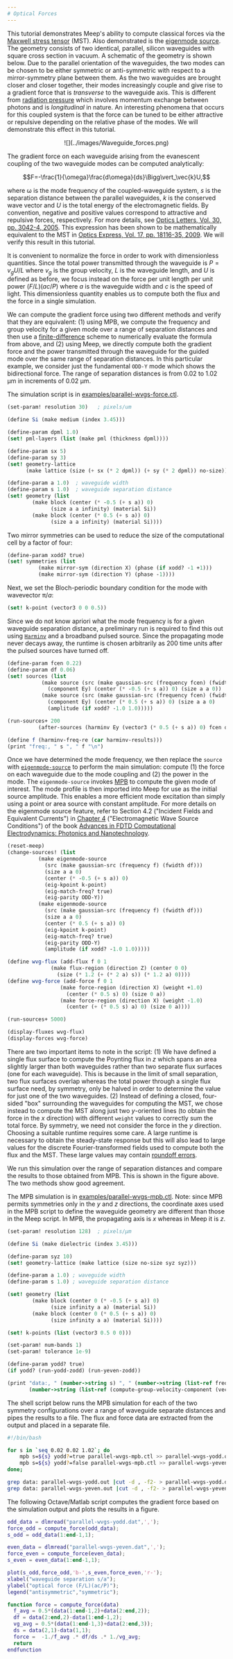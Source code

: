 ```yaml
---
# Optical Forces
---
```


This tutorial demonstrates Meep's ability to compute classical forces via the [Maxwell stress tensor](https://en.wikipedia.org/wiki/Maxwell_stress_tensor) (MST). Also demonstrated is the [eigenmode source](../Scheme_User_Interface.md#eigenmode-source). The geometry consists of two identical, parallel, silicon waveguides with square cross section in vacuum. A schematic of the geometry is shown below. Due to the parallel orientation of the waveguides, the two modes can be chosen to be either symmetric or anti-symmetric with respect to a mirror-symmetry plane between them. As the two waveguides are brought closer and closer together, their modes increasingly couple and give rise to a gradient force that is *transverse* to the waveguide axis. This is different from [radiation pressure](https://en.wikipedia.org/wiki/Radiation_pressure) which involves momentum exchange between photons and is *longitudinal* in nature. An interesting phenomena that occurs for this coupled system is that the force can be tuned to be either attractive or repulsive depending on the relative phase of the modes. We will demonstrate this effect in this tutorial.

<center>
![](../images/Waveguide_forces.png)
</center>

The gradient force on each waveguide arising from the evanescent coupling of the two waveguide modes can be computed analytically:

$$F=-\frac{1}{\omega}\frac{d\omega}{ds}\Bigg\vert_\vec{k}U,$$

where ω is the mode frequency of the coupled-waveguide system, $s$ is the separation distance between the parallel waveguides, $k$ is the conserved wave vector and $U$ is the total energy of the electromagnetic fields. By convention, negative and positive values correspond to attractive and repulsive forces, respectively. For more details, see [Optics Letters, Vol. 30, pp. 3042-4, 2005](https://www.osapublishing.org/ol/abstract.cfm?uri=ol-30-22-3042). This expression has been shown to be mathematically equivalent to the MST in [Optics Express, Vol. 17, pp. 18116-35, 2009](http://www.opticsinfobase.org/oe/abstract.cfm?URI=oe-17-20-18116). We will verify this result in this tutorial.

It is convenient to normalize the force in order to work with dimensionless quantities. Since the total power transmitted through the waveguide is $P=v_gU/L$ where $v_g$ is the group velocity, $L$ is the waveguide length, and $U$ is defined as before, we focus instead on the force per unit length per unit power $(F/L)(ac/P)$ where $a$ is the waveguide width and $c$ is the speed of light. This dimensionless quantity enables us to compute both the flux and the force in a single simulation.

We can compute the gradient force using two different methods and verify that they are equivalent: (1) using MPB, we compute the frequency and group velocity for a given mode over a range of separation distances and then use a [finite-difference](https://en.wikipedia.org/wiki/Finite_difference) scheme to numerically evaluate the formula from above, and (2) using Meep, we directly compute both the gradient force and the power transmitted through the waveguide for the guided mode over the same range of separation distances. In this particular example, we consider just the fundamental `ODD-Y` mode which shows the bidirectional force. The range of separation distances is from 0.02 to 1.02 μm in increments of 0.02 μm.

The simulation script is in [examples/parallel-wvgs-force.ctl](https://github.com/stevengj/meep/blob/master/scheme/examples/parallel-wvgs-force.ctl).


```scm
(set-param! resolution 30)   ; pixels/um

(define Si (make medium (index 3.45)))

(define-param dpml 1.0)
(set! pml-layers (list (make pml (thickness dpml))))

(define-param sx 5)
(define-param sy 3)
(set! geometry-lattice
      (make lattice (size (+ sx (* 2 dpml)) (+ sy (* 2 dpml)) no-size)))

(define-param a 1.0)  ; waveguide width
(define-param s 1.0)  ; waveguide separation distance
(set! geometry (list
		(make block (center (* -0.5 (+ s a)) 0)
		      (size a a infinity) (material Si))
		(make block (center (* 0.5 (+ s a)) 0)
		      (size a a infinity) (material Si))))
```

Two mirror symmetries can be used to reduce the size of the computational cell by a factor of four:

```scm
(define-param xodd? true)
(set! symmetries (list
		  (make mirror-sym (direction X) (phase (if xodd? -1 +1)))
		  (make mirror-sym (direction Y) (phase -1))))
```

Next, we set the Bloch-periodic boundary condition for the mode with wavevector π/$a$:

```scm
(set! k-point (vector3 0 0 0.5))
```

Since we do not know apriori what the mode frequency is for a given waveguide separation distance, a preliminary run is required to find this out using [`Harminv`](../Scheme_User_Interface.md#harminv) and a broadband pulsed source. Since the propagating mode never decays away, the runtime is chosen arbitrarily as 200 time units after the pulsed sources have turned off.

```scm
(define-param fcen 0.22)
(define-param df 0.06)
(set! sources (list
	       (make source (src (make gaussian-src (frequency fcen) (fwidth df)))
		     (component Ey) (center (* -0.5 (+ s a)) 0) (size a a 0))
	       (make source (src (make gaussian-src (frequency fcen) (fwidth df)))
		     (component Ey) (center (* 0.5 (+ s a)) 0) (size a a 0)
		     (amplitude (if xodd? -1.0 1.0)))))

(run-sources+ 200
	      (after-sources (harminv Ey (vector3 (* 0.5 (+ s a)) 0) fcen df)))

(define f (harminv-freq-re (car harminv-results)))
(print "freq:, " s ", " f "\n")
```

Once we have determined the mode frequency, we then replace the `source` with [`eigenmode-source`](../Scheme_User_Interface.md#eigenmodesource) to perform the main simulation: compute (1) the force on each waveguide due to the mode coupling and (2) the power in the mode. The `eigenmode-source` invokes [MPB](https://mpb.readthedocs.io) to compute the given mode of interest. The mode profile is then imported into Meep for use as the initial source amplitude. This enables a more efficient mode excitation than simply using a point or area source with constant amplitude. For more details on the eigenmode source feature, refer to Section 4.2 ("Incident Fields and Equivalent Currents") in [Chapter 4](http://arxiv.org/abs/arXiv:1301.5366) ("Electromagnetic Wave Source Conditions") of the book [Advances in FDTD Computational Electrodynamics: Photonics and Nanotechnology](https://www.amazon.com/Advances-FDTD-Computational-Electrodynamics-Nanotechnology/dp/1608071707).

```scm
(reset-meep)
(change-sources! (list
		  (make eigenmode-source
		    (src (make gaussian-src (frequency f) (fwidth df)))
		    (size a a 0)
		    (center (* -0.5 (+ s a)) 0)
		    (eig-kpoint k-point)
		    (eig-match-freq? true)
		    (eig-parity ODD-Y))
		  (make eigenmode-source
		    (src (make gaussian-src (frequency f) (fwidth df)))
		    (size a a 0)
		    (center (* 0.5 (+ s a)) 0)
		    (eig-kpoint k-point)
		    (eig-match-freq? true)
		    (eig-parity ODD-Y)
		    (amplitude (if xodd? -1.0 1.0)))))

(define wvg-flux (add-flux f 0 1
			  (make flux-region (direction Z) (center 0 0)
				(size (* 1.2 (+ (* 2 a) s)) (* 1.2 a) 0))))
(define wvg-force (add-force f 0 1
			     (make force-region (direction X) (weight +1.0)
				   (center (* 0.5 s) 0) (size 0 a))
			     (make force-region (direction X) (weight -1.0)
				   (center (+ (* 0.5 s) a) 0) (size 0 a))))

(run-sources+ 5000)

(display-fluxes wvg-flux)
(display-forces wvg-force)
```

There are two important items to note in the script: (1) We have defined a single flux surface to compute the Poynting flux in $z$ which spans an area slightly larger than both waveguides rather than two separate flux surfaces (one for each waveguide). This is because in the limit of small separation, two flux surfaces overlap whereas the total power through a single flux surface need, by symmetry, only be halved in order to determine the value for just one of the two waveguides. (2) Instead of defining a closed, four-sided "box" surrounding the waveguides for computing the MST, we chose instead to compute the MST along just two $y$-oriented lines (to obtain the force in the $x$ direction) with different `weight` values to correctly sum the total force. By symmetry, we need not consider the force in the $y$ direction. Choosing a suitable runtime requires some care. A large runtime is necessary to obtain the steady-state response but this will also lead to large values for the discrete Fourier-transformed fields used to compute both the flux and the MST. These large values may contain [roundoff errors](https://en.wikipedia.org/wiki/Round-off_error).

We run this simulation over the range of separation distances and compare the results to those obtained from MPB. This is shown in the figure above. The two methods show good agreement.

The MPB simulation is in [examples/parallel-wvgs-mpb.ctl](https://github.com/stevengj/meep/blob/master/scheme/examples/parallel-wvgs-mpb.ctl). Note: since MPB permits symmetries only in the $y$ and $z$ directions, the coordinate axes used in the MPB script to define the waveguide geometry are different than those in the Meep script. In MPB, the propagating axis is $x$ whereas in Meep it is $z$.

```scm
(set-param! resolution 128)  ; pixels/μm

(define Si (make dielectric (index 3.45)))

(define-param syz 10)
(set! geometry-lattice (make lattice (size no-size syz syz)))

(define-param a 1.0) ; waveguide width
(define-param s 1.0) ; waveguide separation distance

(set! geometry (list
		(make block (center 0 (* -0.5 (+ s a)) 0)
		      (size infinity a a) (material Si))
		(make block (center 0 (* 0.5 (+ s a)) 0)
		      (size infinity a a) (material Si))))

(set! k-points (list (vector3 0.5 0 0)))

(set-param! num-bands 1)
(set-param! tolerance 1e-9)

(define-param yodd? true)
(if yodd? (run-yodd-zodd) (run-yeven-zodd))

(print "data:, " (number->string s) ", " (number->string (list-ref freqs 0)) ", "
       (number->string (list-ref (compute-group-velocity-component (vector3 1 0 0)) 0)) "\n")
```

The shell script below runs the MPB simulation for each of the two symmetry configurations over a range of waveguide separate distances and pipes the results to a file. The flux and force data are extracted from the output and placed in a separate file.

```sh
#!/bin/bash

for s in `seq 0.02 0.02 1.02`; do
    mpb s=${s} yodd?=true parallel-wvgs-mpb.ctl >> parallel-wvgs-yodd.out;
    mpb s=${s} yodd?=false parallel-wvgs-mpb.ctl >> parallel-wvgs-yeven.out;
done;

grep data: parallel-wvgs-yodd.out |cut -d , -f2- > parallel-wvgs-yodd.dat;
grep data: parallel-wvgs-yeven.out |cut -d , -f2- > parallel-wvgs-yeven.dat;
```

The following Octave/Matlab script computes the gradient force based on the simulation output and plots the results in a figure.

```matlab
odd_data = dlmread("parallel-wvgs-yodd.dat",',');
force_odd = compute_force(odd_data);
s_odd = odd_data(1:end-1,1);

even_data = dlmread("parallel-wvgs-yeven.dat",',');
force_even = compute_force(even_data);
s_even = even_data(1:end-1,1);

plot(s_odd,force_odd,'b-',s_even,force_even,'r-');
xlabel("waveguide separation s/a");
ylabel("optical force (F/L)(ac/P)");
legend("antisymmetric","symmetric");

function force = compute_force(data)
  f_avg = 0.5*(data(1:end-1,2)+data(2:end,2));
  df = data(2:end,2)-data(1:end-1,2);
  vg_avg = 0.5*(data(1:end-1,3)+data(2:end,3));
  ds = data(2,1)-data(1,1);
  force =  -1./f_avg .* df/ds .* 1./vg_avg;
  return
endfunction
```